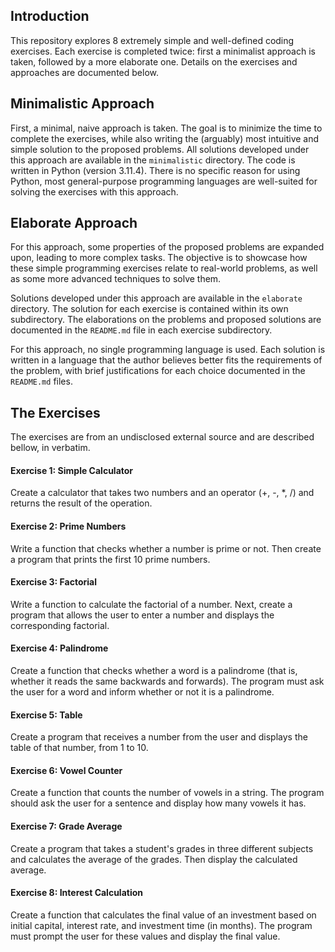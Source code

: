 ## Introduction
This repository explores 8 extremely simple and well-defined coding exercises.
Each exercise is completed twice: first a minimalist approach is taken, followed by a more elaborate one.
Details on the exercises and approaches are documented below.

## Minimalistic Approach
First, a minimal, naive approach is taken.
The goal is to minimize the time to complete the exercises, while also writing the (arguably) most intuitive and simple solution to the proposed problems.
All solutions developed under this approach are available in the `minimalistic` directory.
The code is written in Python (version 3.11.4). There is no specific reason for using Python, most general-purpose programming languages are well-suited for solving the exercises with this approach.

## Elaborate Approach
For this approach, some properties of the proposed problems are expanded upon, leading to more complex tasks. The objective is to showcase how these simple programming exercises relate to real-world problems, as well as some more advanced techniques to solve them.

Solutions developed under this approach are available in the `elaborate` directory. The solution for each exercise is contained within its own subdirectory. The elaborations on the problems and proposed solutions are documented in the `README.md` file in each exercise subdirectory.

For this approach, no single programming language is used. Each solution is written in a language that the author believes better fits the requirements of the problem, with brief justifications for each choice documented in the `README.md` files.

## The Exercises
The exercises are from an undisclosed external source and are described bellow, in verbatim.

#### Exercise 1: Simple Calculator
Create a calculator that takes two numbers and an operator (+, -, \*, /) and returns the result of the operation.

#### Exercise 2: Prime Numbers
Write a function that checks whether a number is prime or not. Then create a program that prints the first 10 prime numbers.

#### Exercise 3: Factorial
Write a function to calculate the factorial of a number. Next, create a program that allows the user to enter a number and displays the corresponding factorial.

#### Exercise 4: Palindrome
Create a function that checks whether a word is a palindrome (that is, whether it reads the same backwards and forwards). The program must ask the user for a word and inform whether or not it is a palindrome.

#### Exercise 5: Table
Create a program that receives a number from the user and displays the table of that number, from 1 to 10.

#### Exercise 6: Vowel Counter
Create a function that counts the number of vowels in a string. The program should ask the user for a sentence and display how many vowels it has.

#### Exercise 7: Grade Average
Create a program that takes a student's grades in three different subjects and calculates the average of the grades. Then display the calculated average.

#### Exercise 8: Interest Calculation
Create a function that calculates the final value of an investment based on initial capital, interest rate, and investment time (in months). The program must prompt the user for these values and display the final value.

